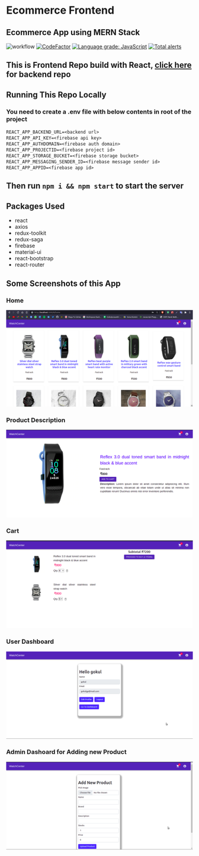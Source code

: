 # Ecommerce Frontend

## Ecommerce App using MERN Stack
![workflow](https://github.com/gokul1630/ecommerce/actions/workflows/node.js.yml/badge.svg)
[![CodeFactor](https://www.codefactor.io/repository/github/gokul1630/ecommerce/badge)](https://www.codefactor.io/repository/github/gokul1630/ecommerce)
[![Language grade: JavaScript](https://img.shields.io/lgtm/grade/javascript/g/gokul1630/ecommerce.svg?logo=lgtm&logoWidth=18)](https://lgtm.com/projects/g/gokul1630/ecommerce/context:javascript)
[![Total alerts](https://img.shields.io/lgtm/alerts/g/gokul1630/ecommerce.svg?logo=lgtm&logoWidth=18)](https://lgtm.com/projects/g/gokul1630/ecommerce/alerts/)

## This is Frontend Repo build with React, <a href='https://github.com/gokul1630/ecommerce_backend' target='__blank'>click here</a> for backend repo 

## Running This Repo Locally

### You need to create a .env file with below contents in root of the project

```
REACT_APP_BACKEND_URL=<backend url>
REACT_APP_API_KEY=<firebase api key>
REACT_APP_AUTHDOMAIN=<firebase auth domain>
REACT_APP_PROJECTID=<firebase project id>
REACT_APP_STORAGE_BUCKET=<firebase storage bucket>
REACT_APP_MESSAGING_SENDER_ID=<firebase message sender id>
REACT_APP_APPID=<firebase app id>
```

## Then run <code>npm i && npm start</code> to start the server

## Packages Used

- react
- axios
- redux-toolkit
- redux-saga
- firebase
- material-ui
- react-bootstrap
- react-router

## Some Screenshots of this App
### Home
![Home](https://raw.githubusercontent.com/gokul1630/ecommerce/main/screenshots/Screenshot_2021-08-28_13-30-11.png)
### Product Description
![product](https://raw.githubusercontent.com/gokul1630/ecommerce/main/screenshots/Screenshot_2021-08-28_13-30-12.png)

### Cart
![cart](https://raw.githubusercontent.com/gokul1630/ecommerce/main/screenshots/Screenshot_2021-08-28_13-31-23.png)
### User Dashboard
![user-dashboard](https://raw.githubusercontent.com/gokul1630/ecommerce/main/screenshots/Screenshot_2021-08-28_13-31-34.png)
### Admin Dashoard for Adding new Product
![admin-dashboard](https://raw.githubusercontent.com/gokul1630/ecommerce/main/screenshots/Screenshot_2021-08-28_13-31-42.png)
